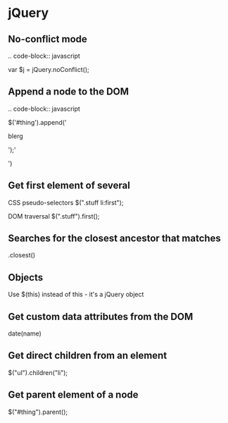 # jQuery
No-conflict mode
----------------

.. code-block:: javascript

 var $j = jQuery.noConflict();

Append a node to the DOM
------------------------

.. code-block:: javascript

 $('#thing').append('<p>blerg</p>');'</p>')

Get first element of several
----------------------------


CSS pseudo-selectors   $(".stuff li:first");

DOM traversal   $(".stuff").first();

Searches for the closest ancestor that matches
----------------------------------------------


.closest()

Objects
-------


Use $(this) instead of this - it's a jQuery object

Get custom data attributes from the DOM
---------------------------------------

date(name)

Get direct children from an element
-----------------------------------


$("ul").children("li");

Get parent element of a node
----------------------------


$("#thing").parent();

